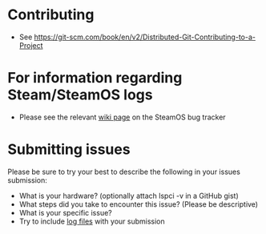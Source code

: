# Contributing

* See https://git-scm.com/book/en/v2/Distributed-Git-Contributing-to-a-Project

# For information regarding Steam/SteamOS logs
* Please see the relevant [wiki page](https://github.com/ValveSoftware/SteamOS/wiki/Reviewing-log-information) on the SteamOS bug tracker

# Submitting issues
Please be sure to try your best to describe the following in your issues submission:
* What is your hardware? (optionally attach lspci -v in a GitHub gist)
* What steps did you take to encounter this issue? (Please be descriptive)
* What is your specific issue?
* Try to include [log files](https://github.com/ProfessorKaos64/SteamOS-Tools/wiki/Attaching-and-submitting-log-files) with your submission
